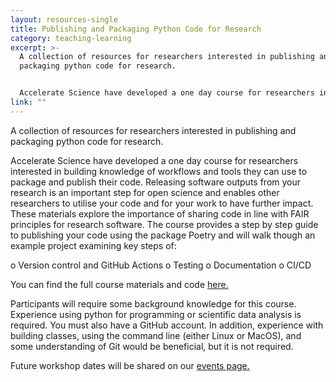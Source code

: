 ```yaml
---
layout: resources-single
title: Publishing and Packaging Python Code for Research
category: teaching-learning
excerpt: >-
  A collection of resources for researchers interested in publishing and
  packaging python code for research.


  Accelerate Science have developed a one day course for researchers interested in building knowledge of workflows and tools they can use to package and publish their code. Releasing software outputs from your research is an important step for open science and enables other researchers to utilise your code and for your work to have further impact. These materials explore the importance of sharing code in line with FAIR principles for research software. The course provides a step by step guide to publishing your code using the package Poetry and will walk though an example project.
link: ""
---
```

A collection of resources for researchers interested in publishing and packaging python code for research.

Accelerate Science have developed a one day course for researchers interested in building knowledge of workflows and tools they can use to package and publish their code. Releasing software outputs from your research is an important step for open science and enables other researchers to utilise your code and for your work to have further impact. These materials explore the importance of sharing code in line with FAIR principles for research software. The course provides a step by step guide to publishing your code using the package Poetry and will walk though an example project examining key steps of: 

o	Version control and GitHub Actions
o	Testing
o	Documentation
o	CI/CD

You can find the full course materials and code [here. ](https://docs.science.ai.cam.ac.uk/packaging-publishing/)

Participants will require some background knowledge for this course. Experience using python for programming or scientific data analysis is required. You must also have a GitHub account. In addition, experience with building classes, using the command line (either Linux or MacOS), and some understanding of Git would be beneficial, but it is not required.

Future workshop dates will be shared on our [events page.](https://science.ai.cam.ac.uk/events)